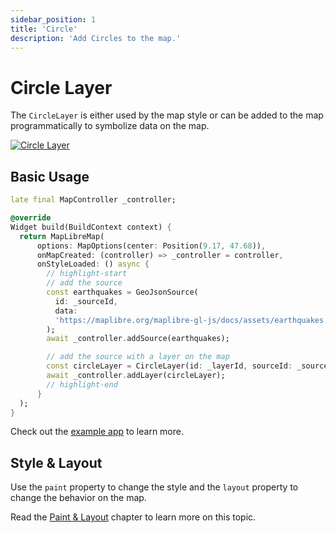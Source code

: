```yaml
---
sidebar_position: 1
title: 'Circle'
description: 'Add Circles to the map.'
---
```


# Circle Layer

The `CircleLayer` is either used by the map style or can be added to the map
programmatically to symbolize data on the map.

[![Circle Layer](/img/layers/circle_layer.jpg)](/demo/#/layers/circle)

## Basic Usage

```dart
late final MapController _controller;

@override
Widget build(BuildContext context) {
  return MapLibreMap(
      options: MapOptions(center: Position(9.17, 47.68)),
      onMapCreated: (controller) => _controller = controller,
      onStyleLoaded: () async {
        // highlight-start
        // add the source
        const earthquakes = GeoJsonSource(
          id: _sourceId,
          data:
          'https://maplibre.org/maplibre-gl-js/docs/assets/earthquakes.geojson',
        );
        await _controller.addSource(earthquakes);

        // add the source with a layer on the map
        const circleLayer = CircleLayer(id: _layerId, sourceId: _sourceId);
        await _controller.addLayer(circleLayer);
        // highlight-end
      }
  );
}
```

Check out
the [example app](https://github.com/josxha/flutter-maplibre/blob/main/example/lib/layers_circle_page.dart)
to learn more.

## Style & Layout

Use the `paint` property to change the style and the `layout`
property to change the behavior on the map.

Read the [Paint & Layout](./paint-and-layout) chapter to learn more on this
topic. 